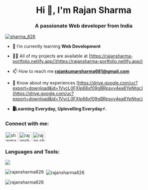 
<h1 align="center">Hi 👋, I'm Rajan Sharma</h1>
<h3 align="center">A passionate Web developer from India</h3>


<p align="left"> <a href="https://twitter.com/sharma_626" target="blank"><img src="https://img.shields.io/twitter/follow/sharma_626?logo=twitter&style=for-the-badge" alt="sharma_626" /></a> </p>

- 🌱 I’m currently learning **Web Development**

- 👨‍💻 All of my projects are available at [https://rajansharma-portfolio.netlify.app/](https://rajansharma-portfolio.netlify.app/)

- 📫 How to reach me **rajankumarsharma681@gmail.com**

- 📄 Know about my experiences [https://drive.google.com/uc?export=download&id=1VvcL0FXlp68xf09gBRpsvv4ea6YeNtgc](https://drive.google.com/uc?export=download&id=1VvcL0FXlp68xf09gBRpsvv4ea6YeNtgc)

- **🖥️Learning Everyday, Uplevelling Everyday⚡.**

<h3 align="left">Connect with me:</h3>
<p align="left">
<a href="https://twitter.com/sharma_626" target="blank"><img align="center" src="https://raw.githubusercontent.com/rahuldkjain/github-profile-readme-generator/master/src/images/icons/Social/twitter.svg" alt="sharma_626" height="30" width="40" /></a>
<a href="https://linkedin.com/in/rajansharma626" target="blank"><img align="center" src="https://raw.githubusercontent.com/rahuldkjain/github-profile-readme-generator/master/src/images/icons/Social/linked-in-alt.svg" alt="rajansharma626" height="30" width="40" /></a>
<a href="https://instagram.com/rajan.sharmax" target="blank"><img align="center" src="https://raw.githubusercontent.com/rahuldkjain/github-profile-readme-generator/master/src/images/icons/Social/instagram.svg" alt="rajan.sharmax" height="30" width="40" /></a>
</p>

<h3 align="left">Languages and Tools:</h3>
<p align="left">   <a href="https://skillicons.dev" align="center">
    <img align="center" src="https://skillicons.dev/icons?i=js,php,mysql,vscode,html,css,bootstrap,wordpress,tailwind,jquery" />
  </a></p>

<p><img align="left" src="https://github-readme-stats.vercel.app/api/top-langs?username=rajansharma626&show_icons=true&locale=en&layout=compact" alt="rajansharma626" /></p>

<p>&nbsp;<img align="center" src="https://github-readme-stats.vercel.app/api?username=rajansharma626&show_icons=true&locale=en" alt="rajansharma626" /></p>

<p><img align="center" src="https://github-readme-streak-stats.herokuapp.com/?user=rajansharma626&" alt="rajansharma626" /></p>

